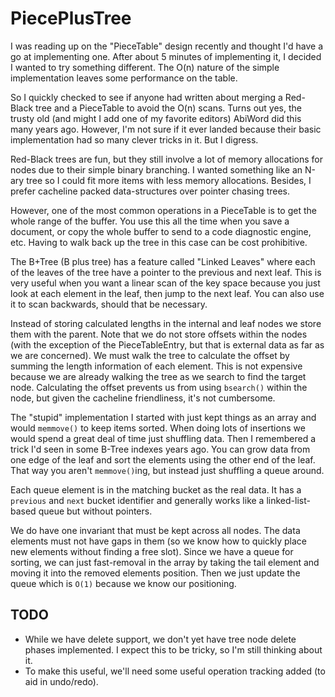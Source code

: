 # PiecePlusTree

I was reading up on the "PieceTable" design recently and thought I'd have a go at implementing one.
After about 5 minutes of implementing it, I decided I wanted to try something different.
The O(n) nature of the simple implementation leaves some performance on the table.

So I quickly checked to see if anyone had written about merging a Red-Black tree and a PieceTable to avoid the O(n) scans.
Turns out yes, the trusty old (and might I add one of my favorite editors) AbiWord did this many years ago.
However, I'm not sure if it ever landed because their basic implementation had so many clever tricks in it.
But I digress.

Red-Black trees are fun, but they still involve a lot of memory allocations for nodes due to their simple binary branching.
I wanted something like an N-ary tree so I could fit more items with less memory allocations.
Besides, I prefer cacheline packed data-structures over pointer chasing trees.

However, one of the most common operations in a PieceTable is to get the whole range of the buffer.
You use this all the time when you save a document, or copy the whole buffer to send to a code diagnostic engine, etc.
Having to walk back up the tree in this case can be cost prohibitive.

The B+Tree (B plus tree) has a feature called "Linked Leaves" where each of the leaves of the tree have a pointer to the previous and next leaf.
This is very useful when you want a linear scan of the key space because you just look at each element in the leaf, then jump to the next leaf.
You can also use it to scan backwards, should that be necessary.

Instead of storing calculated lengths in the internal and leaf nodes we store them with the parent.
Note that we do not store offsets within the nodes (with the exception of the PieceTableEntry, but that is external data as far as we are concerned).
We must walk the tree to calculate the offset by summing the length information of each element.
This is not expensive because we are already walking the tree as we search to find the target node.
Calculating the offset prevents us from using `bsearch()` within the node, but given the cacheline friendliness, it's not cumbersome.

The "stupid" implementation I started with just kept things as an array and would `memmove()` to keep items sorted.
When doing lots of insertions we would spend a great deal of time just shuffling data.
Then I remembered a trick I'd seen in some B-Tree indexes years ago.
You can grow data from one edge of the leaf and sort the elements using the other end of the leaf.
That way you aren't `memmove()`ing, but instead just shuffling a queue around.

Each queue element is in the matching bucket as the real data.
It has a `previous` and `next` bucket identifier and generally works like a linked-list-based queue but without pointers.

We do have one invariant that must be kept across all nodes.
The data elements must not have gaps in them (so we know how to quickly place new elements without finding a free slot).
Since we have a queue for sorting, we can just fast-removal in the array by taking the tail element and moving it into the removed elements position.
Then we just update the queue which is `O(1)` because we know our positioning.

## TODO

 * While we have delete support, we don't yet have tree node delete phases implemented.
   I expect this to be tricky, so I'm still thinking about it.
 * To make this useful, we'll need some useful operation tracking added (to aid in undo/redo).

